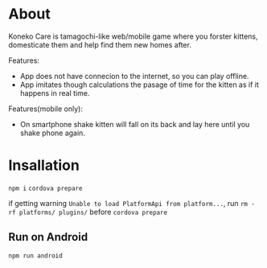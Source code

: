 # About

Koneko Care is tamagochi-like web/mobile game where you forster kittens, domesticate them and help find them new homes after.

Features:
- App does not have connecion to the internet, so you can play offline.
- App imitates though calculations the pasage of time for the kitten as if it happens in real time.

Features(mobile only):
- On smartphone shake kitten will fall on its back and lay here until you shake phone again.

# Insallation 

`npm i`
`cordova prepare`

if getting warning `Unable to load PlatformApi from platform...`, run `rm -rf platforms/ plugins/` before `cordova prepare` 

## Run on Android 

`npm run android`


